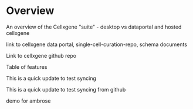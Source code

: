 # Overview

An overview of the Cellxgene "suite" - desktop vs dataportal and hosted cellxgene

link to cellxgene data portal, single-cell-curation-repo, schema documents

Link to cellxgene github repo

Table of features

This is a quick update to test syncing

This is a quick update to test syncing from github

demo for ambrose

